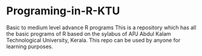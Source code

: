 # Programing-in-R-KTU
Basic to medium level advance R programs
This is a repository which has all the basic programs of R based on the sylabus of APJ Abdul Kalam Technological University, Kerala.
This repo can be used by anyone for learning purposes.
